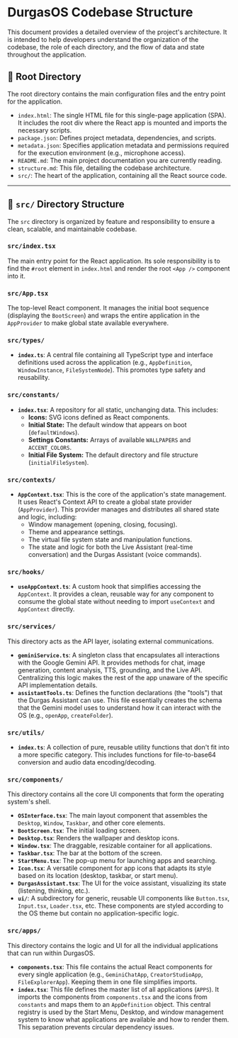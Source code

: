 # DurgasOS Codebase Structure

This document provides a detailed overview of the project's architecture. It is intended to help developers understand the organization of the codebase, the role of each directory, and the flow of data and state throughout the application.

## 🌳 Root Directory

The root directory contains the main configuration files and the entry point for the application.

-   `index.html`: The single HTML file for this single-page application (SPA). It includes the root div where the React app is mounted and imports the necessary scripts.
-   `package.json`: Defines project metadata, dependencies, and scripts.
-   `metadata.json`: Specifies application metadata and permissions required for the execution environment (e.g., microphone access).
-   `README.md`: The main project documentation you are currently reading.
-   `structure.md`: This file, detailing the codebase architecture.
-   `src/`: The heart of the application, containing all the React source code.

---

## 📂 `src/` Directory Structure

The `src` directory is organized by feature and responsibility to ensure a clean, scalable, and maintainable codebase.

### `src/index.tsx`

The main entry point for the React application. Its sole responsibility is to find the `#root` element in `index.html` and render the root `<App />` component into it.

### `src/App.tsx`

The top-level React component. It manages the initial boot sequence (displaying the `BootScreen`) and wraps the entire application in the `AppProvider` to make global state available everywhere.

### `src/types/`

-   **`index.ts`**: A central file containing all TypeScript type and interface definitions used across the application (e.g., `AppDefinition`, `WindowInstance`, `FileSystemNode`). This promotes type safety and reusability.

### `src/constants/`

-   **`index.tsx`**: A repository for all static, unchanging data. This includes:
    -   **Icons:** SVG icons defined as React components.
    -   **Initial State:** The default window that appears on boot (`defaultWindows`).
    -   **Settings Constants:** Arrays of available `WALLPAPERS` and `ACCENT_COLORS`.
    -   **Initial File System:** The default directory and file structure (`initialFileSystem`).

### `src/contexts/`

-   **`AppContext.tsx`**: This is the core of the application's state management. It uses React's Context API to create a global state provider (`AppProvider`). This provider manages and distributes all shared state and logic, including:
    -   Window management (opening, closing, focusing).
    -   Theme and appearance settings.
    -   The virtual file system state and manipulation functions.
    -   The state and logic for both the Live Assistant (real-time conversation) and the Durgas Assistant (voice commands).

### `src/hooks/`

-   **`useAppContext.ts`**: A custom hook that simplifies accessing the `AppContext`. It provides a clean, reusable way for any component to consume the global state without needing to import `useContext` and `AppContext` directly.

### `src/services/`

This directory acts as the API layer, isolating external communications.

-   **`geminiService.ts`**: A singleton class that encapsulates all interactions with the Google Gemini API. It provides methods for chat, image generation, content analysis, TTS, grounding, and the Live API. Centralizing this logic makes the rest of the app unaware of the specific API implementation details.
-   **`assistantTools.ts`**: Defines the function declarations (the "tools") that the Durgas Assistant can use. This file essentially creates the schema that the Gemini model uses to understand how it can interact with the OS (e.g., `openApp`, `createFolder`).

### `src/utils/`

-   **`index.ts`**: A collection of pure, reusable utility functions that don't fit into a more specific category. This includes functions for file-to-base64 conversion and audio data encoding/decoding.

### `src/components/`

This directory contains all the core UI components that form the operating system's shell.

-   **`OSInterface.tsx`**: The main layout component that assembles the `Desktop`, `Window`, `Taskbar`, and other core elements.
-   **`BootScreen.tsx`**: The initial loading screen.
-   **`Desktop.tsx`**: Renders the wallpaper and desktop icons.
-   **`Window.tsx`**: The draggable, resizable container for all applications.
-   **`Taskbar.tsx`**: The bar at the bottom of the screen.
-   **`StartMenu.tsx`**: The pop-up menu for launching apps and searching.
-   **`Icon.tsx`**: A versatile component for app icons that adapts its style based on its location (desktop, taskbar, or start menu).
-   **`DurgasAssistant.tsx`**: The UI for the voice assistant, visualizing its state (listening, thinking, etc.).
-   **`ui/`**: A subdirectory for generic, reusable UI components like `Button.tsx`, `Input.tsx`, `Loader.tsx`, etc. These components are styled according to the OS theme but contain no application-specific logic.

### `src/apps/`

This directory contains the logic and UI for all the individual applications that can run within DurgasOS.

-   **`components.tsx`**: This file contains the actual React components for every single application (e.g., `GeminiChatApp`, `CreatorStudioApp`, `FileExplorerApp`). Keeping them in one file simplifies imports.
-   **`index.tsx`**: This file defines the master list of all applications (`APPS`). It imports the components from `components.tsx` and the icons from `constants` and maps them to an `AppDefinition` object. This central registry is used by the Start Menu, Desktop, and window management system to know what applications are available and how to render them. This separation prevents circular dependency issues.
